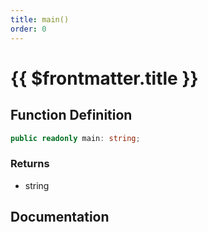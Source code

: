 ```yaml
---
title: main()
order: 0
---
```


# {{ $frontmatter.title }}

<!--@include: ./main_partial_header.md-->

## Function Definition

```ts
public readonly main: string;
```

### Returns

* string

## Documentation

<!--@include: ./main_partial_footer.md-->
